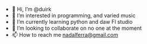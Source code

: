 - 👋 Hi, I’m @duirk
- 👀 I’m interested in  programming, and varied music
- 🌱 I’m currently learning python and daw Fl studio 
- 💞️ I’m looking to collaborate on no one at the moment
- 📫 How to reach me nadalferra@gmail.com
<!---
duirk/duirk is a ✨ special ✨ repository because its `README.md` (this file) appears on your GitHub profile.
You can click the Preview link to take a look at your changes.
--->
